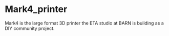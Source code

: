 # Mark4_printer
Mark4 is the large format 3D printer the ETA studio at BARN is building as a DIY community project.

